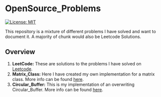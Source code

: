 # OpenSource_Problems
[![License: MIT](https://img.shields.io/badge/License-MIT-yellow.svg)](https://opensource.org/licenses/MIT)

This repository is a mixture of different problems I have solved and want to document it. A majority of chunk would also be Leetcode Solutions. 

## Overview

1) **LeetCode:** These are solutions to the problems I have solved on [Leetcode](https://leetcode.com/). 
2) **Matrix_Class:** Here I have created my own implementation for a matrix class. More info can be found [here](https://github.com/anirudhtopiwala/OpenSource_Problems/tree/master/Matrix%20Class).
3) **Circular_Buffer:** This is my implementation of an overwriting Circular_Buffer. More info can be found [here]().